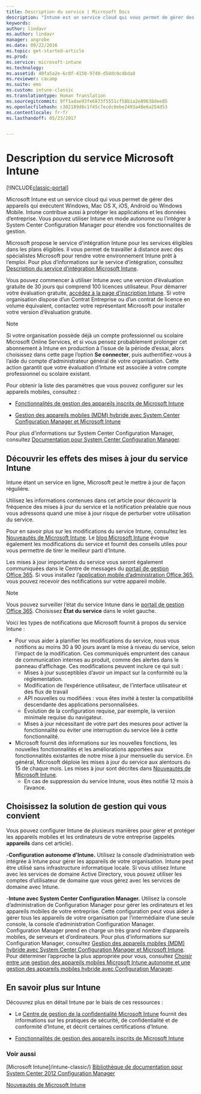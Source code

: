 ```yaml
---
title: Description du service | Microsoft Docs
description: "Intune est un service cloud qui vous permet de gérer des appareils Windows, iOS, Mac OS X, Android et Windows Mobile."
keywords: 
author: lindavr
ms.author: lindavr
manager: angrobe
ms.date: 09/22/2016
ms.topic: get-started-article
ms.prod: 
ms.service: microsoft-intune
ms.technology: 
ms.assetid: 40fa5a2e-6c0f-4150-9740-d5ddc0cdbda0
ms.reviewer: cacamp
ms.suite: ems
ms.custom: intune-classic
ms.translationtype: Human Translation
ms.sourcegitcommit: 9ff1adae93fe6873f5551cf58b1a2e89638dee85
ms.openlocfilehash: c302189d8c1f45c7ecdc0ebe2493a48e6a254d53
ms.contentlocale: fr-fr
ms.lasthandoff: 05/23/2017


---
```


# <a name="microsoft-intune-service-description"></a>Description du service Microsoft Intune

[!INCLUDE[classic-portal](../includes/classic-portal.md)]

Microsoft Intune est un service cloud qui vous permet de gérer des appareils qui exécutent Windows, Mac OS X, iOS, Android ou Windows Mobile. Intune contribue aussi à protéger les applications et les données d’entreprise. Vous pouvez utiliser Intune en mode autonome ou l’intégrer à System Center Configuration Manager pour étendre vos fonctionnalités de gestion.

Microsoft propose le service d'intégration Intune pour les services éligibles dans les plans éligibles. Il vous permet de travailler à distance avec des spécialistes Microsoft pour rendre votre environnement Intune prêt à l’emploi. Pour plus d’informations sur le service d’intégration, consultez [Description du service d’intégration Microsoft Intune](http://go.microsoft.com/fwlink/?LinkId=619281).

Vous pouvez commencer à utiliser Intune avec une version d’évaluation gratuite de 30 jours qui comprend 100 licences utilisateur. Pour démarrer votre évaluation gratuite, [accédez à la page d’inscription Intune](https://www.microsoft.com/server-cloud/products/microsoft-intune/). Si votre organisation dispose d’un Contrat Entreprise ou d’un contrat de licence en volume équivalent, contactez votre représentant Microsoft pour installer votre version d’évaluation gratuite.

> [!NOTE]
> Si votre organisation possède déjà un compte professionnel ou scolaire Microsoft Online Services, et si vous pensez probablement prolonger cet abonnement à Intune en production à l’issue de la période d’essai, alors choisissez dans cette page l’option **Se connecter**, puis authentifiez-vous à l’aide du compte d’administrateur général de votre organisation. Cette action garantit que votre évaluation d’Intune est associée à votre compte professionnel ou scolaire existant.

Pour obtenir la liste des paramètres que vous pouvez configurer sur les appareils mobiles, consultez :

-   [Fonctionnalités de gestion des appareils inscrits de Microsoft Intune](/intune-classic/get-started/mobile-device-management-capabilities-in-microsoft-intune)

-   [Gestion des appareils mobiles (MDM) hybride avec System Center Configuration Manager et Microsoft Intune](https://technet.microsoft.com/library/mt627883.aspx)

Pour plus d’informations sur System Center Configuration Manager, consultez [Documentation pour System Center Configuration Manager](https://technet.microsoft.com/library/mt346023.aspx).

## <a name="learn-how-intune-service-updates-affect-you"></a>Découvrir les effets des mises à jour du service Intune
Intune étant un service en ligne, Microsoft peut le mettre à jour de façon régulière.

Utilisez les informations contenues dans cet article pour découvrir la fréquence des mises à jour du service et la notification préalable que nous vous adressons quand une mise à jour risque de perturber votre utilisation du service.

Pour en savoir plus sur les modifications du service Intune, consultez les [Nouveautés de Microsoft Intune](/intune-classic/deploy-use/whats-new-in-microsoft-intune). Le [blog Microsoft Intune](http://blogs.technet.com/b/microsoftintune/) évoque également les modifications du service et fournit des conseils utiles pour vous permettre de tirer le meilleur parti d’Intune.

Les mises à jour importantes du service vous seront également communiquées dans le Centre de messages du [portail de gestion Office 365](https://portal.office.com/Admin/Default.aspx). Si vous installez l’[application mobile d’administration Office 365](https://support.office.com/article/Office-365-Admin-Mobile-App-e16f6421-2a1a-4142-bf9d-9846600a060a), vous pouvez recevoir des notifications sur votre appareil mobile.

> [!NOTE]
> Vous pouvez surveiller l’état du service Intune dans le [portail de gestion Office 365](https://portal.office.com/Admin/Default.aspx). Choisissez **État du service** dans le volet gauche.  

Voici les types de notifications que Microsoft fournit à propos du service Intune :
-   Pour vous aider à planifier les modifications du service, nous vous notifions au moins 30 à 90 jours avant la mise à niveau du service, selon l’impact de la modification. Ces communiqués empruntent des canaux de communication internes au produit, comme des alertes dans le panneau d’affichage. Ces modifications peuvent inclure ce qui suit :
    * Mises à jour susceptibles d’avoir un impact sur la conformité ou la réglementation.
    * Modification de l’expérience utilisateur, de l’interface utilisateur et des flux de travail
    * API nouvelles ou modifiées : vous êtes invité à tester la compatibilité descendante des applications personnalisées.
    * Évolution de la configuration requise, par exemple, la version minimale requise du navigateur.
    * Mises à jour nécessitant de votre part des mesures pour activer la fonctionnalité ou éviter une interruption du service liée à cette fonctionnalité.
-   Microsoft fournit des informations sur les nouvelles fonctions, les nouvelles fonctionnalités et les améliorations apportées aux fonctionnalités existantes de notre mise à jour mensuelle du service. En général, Microsoft déploie les mises à jour du service aux alentours du 15 de chaque mois. Les mises à jour sont décrites dans [Nouveautés de Microsoft Intune](/intune-classic/deploy-use/whats-new-in-microsoft-intune).
    -   En cas de suppression du service Intune, vous êtes notifié 12 mois à l’avance.

## <a name="choose-the-management-solution-thats-right-for-you"></a>Choisissez la solution de gestion qui vous convient
Vous pouvez configurer Intune de plusieurs manières pour gérer et protéger les appareils mobiles et les ordinateurs de votre entreprise (appelés **appareils** dans cet article).

-**Configuration autonome d’Intune.** Utilisez la console d’administration web intégrée à Intune pour gérer les appareils de votre organisation. Intune peut être utilisé sans infrastructure informatique locale. Si vous utilisez Intune avec les services de domaine Active Directory, vous pouvez utiliser les comptes d’utilisateur de domaine que vous gérez avec les services de domaine avec Intune.

-**Intune avec System Center Configuration Manager.** Utilisez la console d’administration de Configuration Manager pour gérer les ordinateurs et les appareils mobiles de votre entreprise. Cette configuration peut vous aider à gérer tous les appareils de votre organisation par l’intermédiaire d’une seule console, la console d’administration Configuration Manager. Configuration Manager prend en charge un très grand nombre d’appareils mobiles, de serveurs et d’ordinateurs. Pour plus d’informations sur Configuration Manager, consultez [Gestion des appareils mobiles (MDM) hybride avec System Center Configuration Manager et Microsoft Intune](https://technet.microsoft.com/library/mt627883.aspx). Pour déterminer l’approche la plus appropriée pour vous, consultez [Choisir entre une gestion des appareils mobiles Microsoft Intune autonome et une gestion des appareils mobiles hybride avec Configuration Manager](https://technet.microsoft.com/library/mt706478.aspx).


## <a name="learn-more-about-intune"></a>En savoir plus sur Intune
Découvrez plus en détail Intune par le biais de ces ressources :

- Le [Centre de gestion de la confidentialité Microsoft Intune](https://www.microsoft.com/server-cloud/products/intune-trust-center/) fournit des informations sur les pratiques de sécurité, de confidentialité et de conformité d’Intune, et décrit certaines certifications d’Intune.

- [Fonctionnalités de gestion des appareils inscrits de Microsoft Intune](/intune-classic/get-started/mobile-device-management-capabilities-in-microsoft-intune)

### <a name="see-also"></a>Voir aussi
[Microsoft Intune]/intune-classic/) [Bibliothèque de documentation pour System Center 2012 Configuration Manager](https://technet.microsoft.com/library/gg682041.aspx)

[Nouveautés de Microsoft Intune](/intune-classic/deploy-use/whats-new-in-microsoft-intune)

